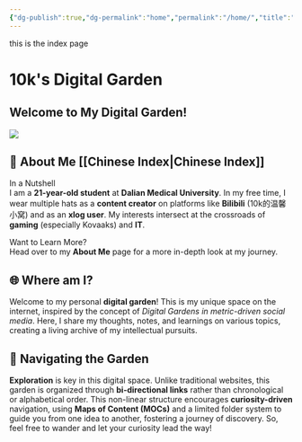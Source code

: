 ```yaml
---
{"dg-publish":true,"dg-permalink":"home","permalink":"/home/","title":"index","pinned":true,"tags":["gardenEntry"],"dgShowLocalGraph":true,"dgEnableSearch":true}
---
```


this is the index page

# 10k's Digital Garden

## Welcome to My Digital Garden!

![](https://10kcos1-1306082059.cos.ap-shanghai.myqcloud.com/pic-1/202310242227423.png)

## 🌱 About Me [[Chinese Index\|Chinese Index]]

In a Nutshell  
I am a **21-year-old student** at **Dalian Medical University**. In my free time, I wear multiple hats as a **content creator** on platforms like **Bilibili** (10k的温馨小窝) and as an **xlog user**. My interests intersect at the crossroads of **gaming** (especially Kovaaks) and **IT**.

Want to Learn More?  
Head over to my **About Me** page for a more in-depth look at my journey.

## 🌐 Where am I?

Welcome to my personal **digital garden**! This is my unique space on the internet, inspired by the concept of _Digital Gardens in metric-driven social media_. Here, I share my thoughts, notes, and learnings on various topics, creating a living archive of my intellectual pursuits.

## 🧭 Navigating the Garden

**Exploration** is key in this digital space. Unlike traditional websites, this garden is organized through **bi-directional links** rather than chronological or alphabetical order. This non-linear structure encourages **curiosity-driven** navigation, using **Maps of Content (MOCs)** and a limited folder system to guide you from one idea to another, fostering a journey of discovery. So, feel free to wander and let your curiosity lead the way!